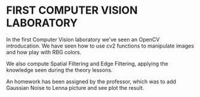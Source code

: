 # FIRST COMPUTER VISION LABORATORY
In the first Computer Vision laboratory we've seen an OpenCV introducation. We have seen how to use cv2 functions to manipulate images and how play with RBG colors. 

We also compute Spatial Filtering and Edge Filtering, applying the knowledge seen during the theory lessons. 

An homework has been assigned by the professor, which was to add Gaussian Noise to Lenna picture and see plot the result. 